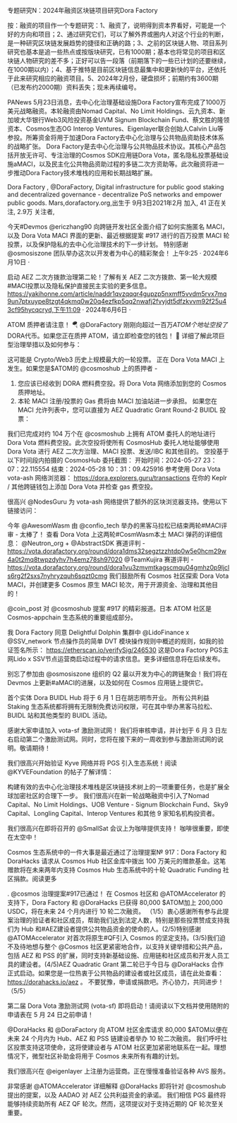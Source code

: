 专题研究N：2024年融资区块链项目研究Dora Factory


按：融资的项目作一个专题研究：1、融资了，说明得到资本界看好，可能是一个好的方向和项目；2、通过研究它们，可以了解外界或圈内人对这个行业的判断，是一种研究区块链发展趋势的捷径和正确的路；3、之前的区块链人物、项目系列研究也基本是追一些热点或按版块研究，已有1000期；基本也将常见的项目和区块链人物研究的差不多；正好可以告一段落（前期落下的一些已计划的还要继续，在1000期以内）；4、基于推特是目前区块链信息最集中和更新快的平台，还依托于此来研究相应的融资项目。5、2024年2月份，硬盘损坏；前期约有3600期（已发布约2000期）资料丢失；现未再续编号。

PANews 5月23日消息，去中心化治理基础设施Dora Factory宣布完成了1000万美元战略融资。本轮融资由Nomad Capital、No Limit Holdings、云九资本、新加坡大华银行Web3风险投资基金UVM Signum Blockchain Fund、蔡文胜的隆领资本、Cosmos生态OG Interop Ventures、Eigenlayer联合创始人Calvin Liu等参投。所筹资金将用于加速Dora Factory去中心化治理与公共物品资助技术体系的战略扩张。
Dora Factory是去中心化治理与公共物品技术协议。其核心产品包括开放无许可、专注治理的Cosmos SDK应用链Dora Vota，匿名隐私投票基础设施aMACI，以及民主化公共物品资助过程的多链二次方资助等。此次融资将进一步推动Dora Factory技术堆栈的应用和长期战略扩展。

Dora Factory
,
@DoraFactory,
Digital infrastructure for public good staking and decentralized governance - decentralize PoS networks and empower public goods.
Mars,dorafactory.org,出生于 9月3日2021年2月 加入,
41 正在关注,
2.9万 关注者,


今天#Devmos 
@ericzhang90
向跨链开发社区全面介绍了如何实施匿名 MACI，以及 Dora Vota MACI 界面的更新、最近根据提案 #917 进行的百万投票 MACI 轮投票，以及保护隐私的去中心化治理技术的下一步计划。
特别感谢
@osmosiszone
团队举办这次以开发者为中心的精彩聚会！
上午9:25 · 2024年6月10日
·

启动 AEZ 二次方拨款治理第二轮！了解有关 AEZ 二次方拨款、第一轮大规模#MACI投票以及隐私保护直接民主实验的更多信息。
https://yakihonne.com/article/naddr1qvzqqqr4gupzp5nxmff5vvdm5rvx7mq9un7ptxuype8tzgt4qkmq0w20q4ezfkp5qq2nwafj2fvyjdt5dfzkvvm92f25u43cf95hycqcryd,下午11:09 · 2024年6月6日
·

ATOM 质押者请注意！ 🪂 
@DoraFactory
刚刚向超过一百万$ATOM个地址空投了$DORA代币。如果您正在质押 ATOM，请立即检查您的钱包！ 🫡
详细了解此项巨型治理举措以及如何参与：

这可能是 Crypto/Web3 历史上规模最大的一轮投票。
正在 Dora Vota MACI 上发生。如果您是$ATOM的
@cosmoshub
上的质押者 -
1. 您应该已经收到 DORA 燃料费空投。将 Dora Vota 网络添加到您的 Cosmos 质押地址。
2. 本轮 MACI 注册/投票的 Gas 费将由 MACI 加油站进一步承担。
如果您在 MACI 允许列表中，您可以直接为 AEZ Quadratic Grant Round-2 BUIDL 投票：

我们已完成对约 104 万个在
@cosmoshub
上拥有 ATOM 委托人的地址进行 Dora Vota 燃料费空投。此次空投将使所有 CosmosHub 委托人地址能够使用 Dora Vota 进行 AEZ 二次方治理、MACI 投票、发送/IBC 和其他目的。
空投基于以下时间段内拍摄的 CosmosHub 委托截图：
开始时间：2024-05-27 23：07：22.115554
结束：2024-05-28 10：31：09.425916
参考使用 Dora Vota vota-ash 网络浏览器： https://dora.explorers.guru/transactions
在你的 Keplr / 其他跨链钱包上添加 Dora Vota 并检查 gas 费空投。

很高兴
@NodesGuru
为 vota-ash 网络提供了额外的区块浏览器支持。使用以下链接访问：

今年
@AwesomWasm
由
@confio_tech
举办的黑客马拉松已结束两轮#MACI评审 - 太棒了！
查看 Dora Vota 上这两轮#CosmWasm本土 MACI 弹药的详细信息：
@Neutron_org
 + 
@AbstractSDK
赛道评判 - https://vota.dorafactory.org/round/dora1dms32segztzzhtdp0w5e0hcm29w4a0t2mq8twpzdyhv7h4emz78sh97020
@TeamKujira
赛道评判 - https://vota.dorafactory.org/round/dora1vu3zmvmtkagscmqu04gmhz0p9ljcls6rg2f2sxs7nyhryzquh6sqzt0cmg
我们鼓励所有 Cosmos 社区探索 Dora Vota MACI，并创建更多 Cosmos 原生 MACI 轮次，用于开源资金、治理和其他目的！

@coin_post
对
@cosmoshub
提案 #917 的精彩报道。日本 ATOM 社区是 Cosmos-appchain 生态系统的重要组成部分。

我 Dora Factory 同意 Delightful Dolphin 集群中
@LidoFinance
 x 
@SSV_network
节点操作员的简单 DVT 模块操作规则中概述的规则，如我的验证签名所示： https://etherscan.io/verifySig/246530 
这是Dora Factory PGS主网Lido x SSV节点运营商启动过程中的请求信息。更多详细信息将在后续发布。

别忘了参加由
@osmosiszone
组织的 Q2 最以开发为中心的跨链聚会！我们将在 Devmos 上更新#aMACI的进展，以及如何在 Cosmos 应用链上提供它。

首个实体 Dora BUIDL Hub 将于 6 月 1 日在胡志明市开业。
所有公共利益 Staking 生态系统都将拥有无限制免费访问权限，可在其中举办黑客马拉松、BUIDL 站和其他类型的 BUIDL 活动。

感谢大家申请加入 vota-sf 激励测试网！
我们将审核申请，并计划于 6 月 3 日左右启动第二个激励测试网。同时，您将在接下来的一周收到参与激励测试网的说明。敬请期待！

我们很高兴开始验证 Kyve 网络并将 PGS 引入生态系统！阅读
@KYVEFoundation
的帖子了解详情：

构建有效的去中心化治理技术堆栈是区块链技术树上的一项重要任务，也是扩展全球加密社区的合理下一步。
我们很高兴在新一轮战略融资中引入了Nomad Capital、No Limit Holdings、UOB Venture - Signum Blockchain Fund、Sky9 Capital、Longling Capital、Interop Ventures 和其他 9 家知名机构投资者。

我们很高兴在即将召开的
@SmallSat
会议上为咖啡提供支持！
咖啡很重要，即使在太空中！

Cosmos 生态系统中的一件大事是最近通过了治理提案№ 917：Dora Factory 和 DoraHacks 请求从 Cosmos Hub 社区金库中拨出 100 万美元的赠款基金。这笔赠款将在未来两年内支持 Cosmos Hub 生态系统中的十轮 Quadratic Funding 社区捐款。阅读更多

. 
@cosmos
治理提案#917已通过！
在 Cosmos 社区和
@ATOMAccelerator
的支持下，Dora Factory 和
@DoraHacks
已获得 80,000 $ATOM加上 200,000 USDC，将在未来 24 个月内进行 10 轮二次融资。
（1/5）衷心感谢所有参与此提案治理的验证者和社区成员，帮助我们达到法定人数，特别是那些投票赞成支持我们为 Hub 和#AEZ建设者提供公共物品资金的使命的人。(2/5)特别感谢
@ATOMAccelerator
对首次将原生#QF引入 Cosmos 的坚定支持。(3/5)我们迫不及待地想与整个
@Cosmos
社区更紧密地合作，以支持关键举措和公共产品，包括 AEZ 和 PSS 的扩展，同时支持新基础设施、应用链和社区成员和开发人员工具的建设者。(4/5)AEZ Quadratic Grant 第二轮已于今日与
@DoraHacks
合作正式启动。如果您是一位热衷于公共物品的建设者或社区成员，请在此处查看： https://dorahacks.io/aez 。
不要犹豫，申请或捐款吧。齐心协力，共同进步！（5/5）

第二届 Dora Vota 激励测试网 (vota-sf) 即将启动！请阅读以下文档并使用随附的申请表在 5 月 24 日之前申请！

@DoraHacks
和
@DoraFactory
向 ATOM 社区金库请求 80,000 $ATOM以便在未来 24 个月内为 Hub、AEZ 和 PSS 链建设者举办 10 轮二次融资。
我们呼吁社区投票支持这项使命，这将使建设者与 ATOM 社区更加紧密地联系在一起。理想情况下，微型社区补助金将用于 Cosmos 未来所有有趣的计划。

我们很高兴在
@eigenlayer
上注册为运营商。正在慢慢准备验证各种 AVS 服务。

非常感谢
@ATOMAccelerator
详细解释
@DoraHacks
即将针对
@cosmoshub
提出的提案，以及 AADAO 对 AEZ 公共利益资金的承诺。
我们相信 PGS 最终将能够持续资助所有 AEZ QF 轮次。然而，这项提议对于支持近期的 QF 轮次至关重要。
